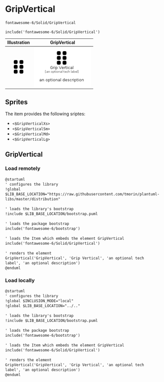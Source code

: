 # GripVertical


```text
fontawesome-6/Solid/GripVertical
```

```text
include('fontawesome-6/Solid/GripVertical')
```



| Illustration | GripVertical |
| :---: | :---: |
| ![illustration for Illustration](../../fontawesome-6/Solid/GripVertical.png) | ![illustration for GripVertical](../../fontawesome-6/Solid/GripVertical.Local.png) |



## Sprites
The item provides the following sriptes:

- `<$GripVerticalXs>`
- `<$GripVerticalSm>`
- `<$GripVerticalMd>`
- `<$GripVerticalLg>`





## GripVertical

### Load remotely
```plantuml
@startuml
' configures the library
!global $LIB_BASE_LOCATION="https://raw.githubusercontent.com/tmorin/plantuml-libs/master/distribution"

' loads the library's bootstrap
!include $LIB_BASE_LOCATION/bootstrap.puml

' loads the package bootstrap
include('fontawesome-6/bootstrap')

' loads the Item which embeds the element GripVertical
include('fontawesome-6/Solid/GripVertical')

' renders the element
GripVertical('GripVertical', 'Grip Vertical', 'an optional tech label', 'an optional description')
@enduml
```

### Load locally
```plantuml
@startuml
' configures the library
!global $INCLUSION_MODE="local"
!global $LIB_BASE_LOCATION="../.."

' loads the library's bootstrap
!include $LIB_BASE_LOCATION/bootstrap.puml

' loads the package bootstrap
include('fontawesome-6/bootstrap')

' loads the Item which embeds the element GripVertical
include('fontawesome-6/Solid/GripVertical')

' renders the element
GripVertical('GripVertical', 'Grip Vertical', 'an optional tech label', 'an optional description')
@enduml
```

